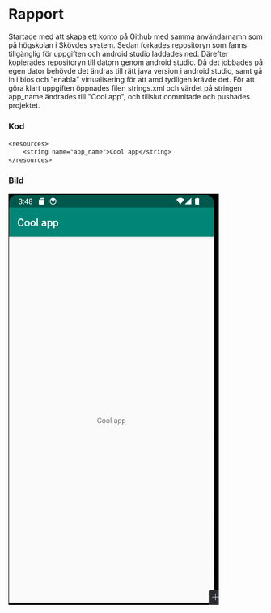 
# Rapport

Startade med att skapa ett konto på Github med samma användarnamn som på högskolan i Skövdes system. 
Sedan forkades repositoryn som fanns tillgänglig för uppgiften och android studio laddades ned.
Därefter kopierades repositoryn till datorn genom android studio.
Då det jobbades på egen dator behövde det ändras till rätt java version i android studio, samt gå in i bios och "enabla" virtualisering för att amd tydligen krävde det.
För att göra klart uppgiften öppnades filen strings.xml och värdet på stringen app_name ändrades till "Cool app", och tillslut commitade och pushades projektet.

### Kod
```
<resources>
    <string name="app_name">Cool app</string>
</resources>

```

### Bild
![Screenshot.png](Screenshot.png)
